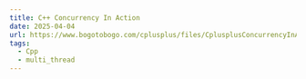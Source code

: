 ```yaml
---
title: C++ Concurrency In Action
date: 2025-04-04
url: https://www.bogotobogo.com/cplusplus/files/CplusplusConcurrencyInAction_PracticalMultithreading.pdf
tags:
  - Cpp
  - multi_thread
---
```



